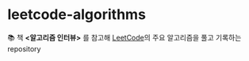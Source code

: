# leetcode-algorithms
:books: 책 **<알고리즘 인터뷰>** 를 참고해 [LeetCode](https://leetcode.com/Jiwon_Lee/)의 주요 알고리즘을 풀고 기록하는 repository

